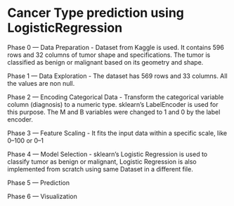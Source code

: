 # Cancer Type prediction using LogisticRegression

Phase 0 — Data Preparation - Dataset from Kaggle is used. It contains 596 rows and 32 columns of tumor shape and specifications. The tumor is classified as benign or malignant based on its geometry and shape.

Phase 1 — Data Exploration - The dataset has 569 rows and 33 columns. All the values are non null.

Phase 2 — Encoding Categorical Data - Transform the categorical variable column (diagnosis) to a numeric type. sklearn’s LabelEncoder is used for this purpose. The M and B variables were changed to 1 and 0 by the label encoder.

Phase 3 — Feature Scaling - It fits the input data within a specific scale, like 0–100 or 0–1

Phase 4 — Model Selection - sklearn’s Logistic Regression is used to classify tumor as benign or malignant, Logistic Regression is also implemented from scratch using same Dataset in a different file.

Phase 5 — Prediction

Phase 6 — Visualization
